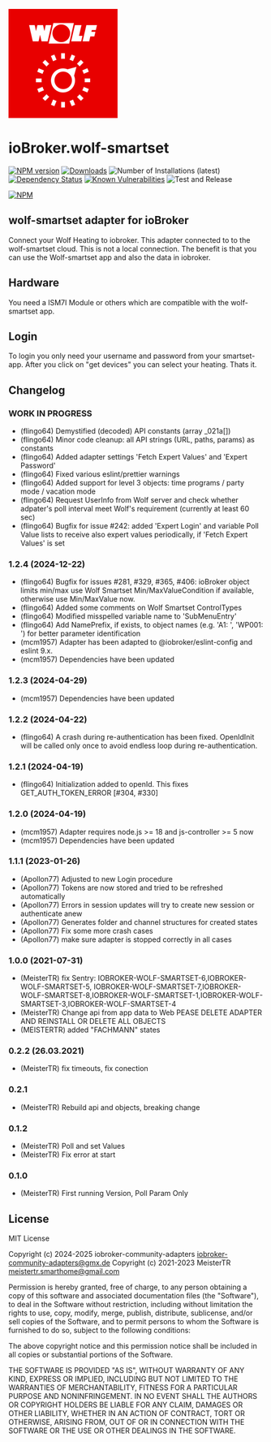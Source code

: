 ![Logo](admin/wolf-smartset.png)
# ioBroker.wolf-smartset

[![NPM version](http://img.shields.io/npm/v/iobroker.wolf-smartset.svg)](https://www.npmjs.com/package/iobroker.wolf-smartset)
[![Downloads](https://img.shields.io/npm/dm/iobroker.wolf-smartset.svg)](https://www.npmjs.com/package/iobroker.wolf-smartset)
![Number of Installations (latest)](http://iobroker.live/badges/wolf-smartset-installed.svg)
[![Dependency Status](https://img.shields.io/david/iobroker-community-adapters/iobroker.wolf-smartset.svg)](https://david-dm.org/iobroker-community-adapters/iobroker.wolf-smartset)
[![Known Vulnerabilities](https://snyk.io/test/github/iobroker-community-adapters/ioBroker.wolf-smartset/badge.svg)](https://snyk.io/test/github/iobroker-community-adapters/ioBroker.wolf-smartset)
![Test and Release](https://github.com/iobroker-community-adapters/ioBroker.wolf-smartset/workflows/Test%20and%20Release/badge.svg)
<!-- ![Number of Installations (stable)](http://iobroker.live/badges/wolf-smartset-stable.svg) -->
[![NPM](https://nodei.co/npm/iobroker.wolf-smartset.png?downloads=true)](https://nodei.co/npm/iobroker.wolf-smartset/)

## wolf-smartset adapter for ioBroker
Connect your Wolf Heating to iobroker. This adapter connected to to the wolf-smartset cloud. This is not a local connection. The benefit is that you can use the Wolf-smartset app and also the data in iobroker.

## Hardware
You need a ISM7I Module or others which are compatible with the wolf-smartset app.

## Login
To login you only need your username and password from your smartset-app. After you click on "get devices" you can select your heating. Thats it.

## Changelog
<!--
    Placeholder for the next version (at the beginning of the line):
    ### **WORK IN PROGRESS**
-->

### **WORK IN PROGRESS**
- (flingo64) Demystified (decoded) API constants (array _021a[])
- (flingo64) Minor code cleanup: all API strings (URL, paths, params) as constants
- (flingo64) Added adapter settings 'Fetch Expert Values' and 'Expert Password'
- (flingo64) Fixed various eslint/prettier warnings
- (flingo64) Added support for level 3 objects: time programs / party mode / vacation mode
- (flingo64) Request UserInfo from Wolf server and check whether adpater's poll interval meet Wolf's requirement (currently at least 60 sec)
- (flingo64) Bugfix for issue #242: added 'Expert Login' and variable Poll Value lists to receive also expert values periodically, if 'Fetch Expert Values' is set

### 1.2.4 (2024-12-22)
- (flingo64) Bugfix for issues #281, #329, #365, #406: ioBroker object limits min/max use Wolf Smartset Min/MaxValueCondition if available, otherwise use Min/MaxValue now.
- (flingo64) Added some comments on Wolf Smartset ControlTypes
- (flingo64) Modified misspelled variable name to 'SubMenuEntry'
- (flingo64) Add NamePrefix, if exists, to object names (e.g. 'A1: ', 'WP001: ') for better parameter identification
- (mcm1957) Adapter has been adapted to @iobroker/eslint-config and eslint 9.x.
- (mcm1957) Dependencies have been updated

### 1.2.3 (2024-04-29)
- (mcm1957) Dependencies have been updated

### 1.2.2 (2024-04-22)
- (flingo64) A crash during re-authentication has been fixed. OpenIdInit will be called only once to avoid endless loop during re-authentication.

### 1.2.1 (2024-04-19)
- (flingo64) Initialization added to openId. This fixes GET_AUTH_TOKEN_ERROR [#304, #330]

### 1.2.0 (2024-04-19)
- (mcm1957) Adapter requires node.js >= 18 and js-controller >= 5 now
- (mcm1957) Dependencies have been updated

### 1.1.1 (2023-01-26)
* (Apollon77) Adjusted to new Login procedure
* (Apollon77) Tokens are now stored and tried to be refreshed automatically
* (Apollon77) Errors in session updates will try to create new session or authenticate anew
* (Apollon77) Generates folder and channel structures for created states
* (Apollon77) Fix some more crash cases
* (Apollon77) make sure adapter is stopped correctly in all cases

### 1.0.0 (2021-07-31)
* (MeisterTR) fix Sentry: IOBROKER-WOLF-SMARTSET-6,IOBROKER-WOLF-SMARTSET-5, IOBROKER-WOLF-SMARTSET-7,IOBROKER-WOLF-SMARTSET-8,IOBROKER-WOLF-SMARTSET-1,IOBROKER-WOLF-SMARTSET-3,IOBROKER-WOLF-SMARTSET-4
* (MeisterTR) Change api from app data to Web PEASE DELETE ADAPTER AND REINSTALL OR DELETE ALL OBJECTS
* (MEISTERTR) added "FACHMANN" states

### 0.2.2 (26.03.2021)
* (MeisterTR) fix timeouts, fix conection

### 0.2.1
* (MeisterTR) Rebuild api and objects, breaking change

### 0.1.2
* (MeisterTR) Poll and set Values
* (MeisterTR) Fix error at start

### 0.1.0
* (MeisterTR) First running Version, Poll Param Only

## License
MIT License

Copyright (c) 2024-2025 iobroker-community-adapters <iobroker-community-adapters@gmx.de>
Copyright (c) 2021-2023 MeisterTR <meistertr.smarthome@gmail.com>

Permission is hereby granted, free of charge, to any person obtaining a copy
of this software and associated documentation files (the "Software"), to deal
in the Software without restriction, including without limitation the rights
to use, copy, modify, merge, publish, distribute, sublicense, and/or sell
copies of the Software, and to permit persons to whom the Software is
furnished to do so, subject to the following conditions:

The above copyright notice and this permission notice shall be included in all
copies or substantial portions of the Software.

THE SOFTWARE IS PROVIDED "AS IS", WITHOUT WARRANTY OF ANY KIND, EXPRESS OR
IMPLIED, INCLUDING BUT NOT LIMITED TO THE WARRANTIES OF MERCHANTABILITY,
FITNESS FOR A PARTICULAR PURPOSE AND NONINFRINGEMENT. IN NO EVENT SHALL THE
AUTHORS OR COPYRIGHT HOLDERS BE LIABLE FOR ANY CLAIM, DAMAGES OR OTHER
LIABILITY, WHETHER IN AN ACTION OF CONTRACT, TORT OR OTHERWISE, ARISING FROM,
OUT OF OR IN CONNECTION WITH THE SOFTWARE OR THE USE OR OTHER DEALINGS IN THE
SOFTWARE.
